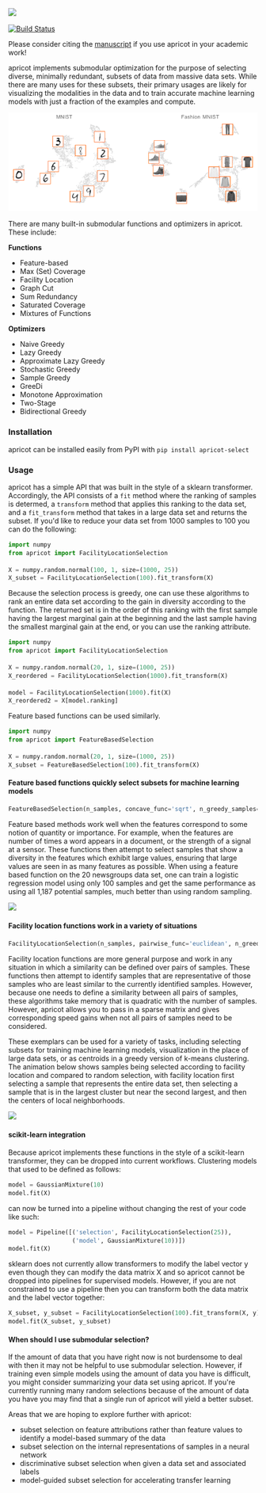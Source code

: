<img src="https://github.com/jmschrei/apricot/blob/master/docs/logos/apricot-logo.png" width=600>

[![Build Status](https://travis-ci.org/jmschrei/apricot.svg?branch=master)](https://travis-ci.org/jmschrei/pomegranate)

Please consider citing the [manuscript](https://arxiv.org/abs/1906.03543) if you use apricot in your academic work!

apricot implements submodular optimization for the purpose of selecting diverse, minimally redundant, subsets of data from massive data sets. While there are many uses for these subsets, their primary usages are likely for visualizing the modalities in the data and to train accurate machine learning models with just a fraction of the examples and compute. 

![](img/embeddings.png)

There are many built-in submodular functions and optimizers in apricot. These include:

**Functions**
* Feature-based
* Max (Set) Coverage
* Facility Location
* Graph Cut
* Sum Redundancy
* Saturated Coverage
* Mixtures of Functions

**Optimizers**
* Naive Greedy
* Lazy Greedy
* Approximate Lazy Greedy
* Stochastic Greedy
* Sample Greedy
* GreeDi
* Monotone Approximation
* Two-Stage
* Bidirectional Greedy

### Installation

apricot can be installed easily from PyPI with `pip install apricot-select`

### Usage

apricot has a simple API that was built in the style of a sklearn transformer. Accordingly, the API consists of a `fit` method where the ranking of samples is determed, a `transform` method that applies this ranking to the data set, and a `fit_transform` method that takes in a large data set and returns the subset. If you'd like to reduce your data set from 1000 samples to 100 you can do the following:

```python
import numpy
from apricot import FacilityLocationSelection

X = numpy.random.normal(100, 1, size=(1000, 25))
X_subset = FacilityLocationSelection(100).fit_transform(X)
```

Because the selection process is greedy, one can use these algorithms to rank an entire data set according to the gain in diversity according to the function. The returned set is in the order of this ranking with the first sample having the largest marginal gain at the beginning and the last sample having the smallest marginal gain at the end, or you can use the ranking attribute. 

```python
import numpy
from apricot import FacilityLocationSelection

X = numpy.random.normal(20, 1, size=(1000, 25))
X_reordered = FacilityLocationSelection(1000).fit_transform(X)

model = FacilityLocationSelection(1000).fit(X)
X_reordered2 = X[model.ranking]
```

Feature based functions can be used similarly.

```python
import numpy
from apricot import FeatureBasedSelection

X = numpy.random.normal(20, 1, size=(1000, 25))
X_subset = FeatureBasedSelection(100).fit_transform(X)
```

#### Feature based functions quickly select subsets for machine learning models

```python
FeatureBasedSelection(n_samples, concave_func='sqrt', n_greedy_samples=3, verbose=False)
```

Feature based methods work well when the features correspond to some notion of quantity or importance. For example, when the features are number of times a word appears in a document, or the strength of a signal at a sensor. These functions then attempt to select samples that show a diversity in the features which exhibit large values, ensuring that large values are seen in as many features as possible. When using a feature based function on the 20 newsgroups data set, one can train a logistic regression model using only 100 samples and get the same performance as using all 1,187 potential samples, much better than using random sampling.

![](img/20newsgroups.png)

#### Facility location functions work in a variety of situations

```python
FacilityLocationSelection(n_samples, pairwise_func='euclidean', n_greedy_samples=1, verbose=False)
```

Facility location functions are more general purpose and work in any situation in which a similarity can be defined over pairs of samples. These functions then attempt to identify samples that are representative of those samples who are least similar to the currently identified samples. However, because one needs to define a similarity between all pairs of samples, these algorithms take memory that is quadratic with the number of samples. However, apricot allows you to pass in a sparse matrix and gives corresponding speed gains when not all pairs of samples need to be considered.

These exemplars can be used for a variety of tasks, including selecting subsets for training machine learning models, visualization in the place of large data sets, or as centroids in a greedy version of k-means clustering. The animation below shows samples being selected according to facility location and compared to random selection, with facility location first selecting a sample that represents the entire data set, then selecting a sample that is in the largest cluster but near the second largest, and then the centers of local neighborhoods.

![](img/facilitylocation.gif)

#### scikit-learn integration

Because apricot implements these functions in the style of a scikit-learn transformer, they can be dropped into current workflows. Clustering models that used to be defined as follows:

```python
model = GaussianMixture(10)
model.fit(X)
```

can now be turned into a pipeline without changing the rest of your code like such:

```python
model = Pipeline([('selection', FacilityLocationSelection(25)),
                  ('model', GaussianMixture(10))])
model.fit(X)
```

sklearn does not currently allow transformers to modify the label vector y even though they can modify the data matrix X and so apricot cannot be dropped into pipelines for supervised models. However, if you are not constrained to use a pipeline then you can transform both the data matrix and the label vector together:

```python
X_subset, y_subset = FacilityLocationSelection(100).fit_transform(X, y)
model.fit(X_subset, y_subset)
```

#### When should I use submodular selection?

If the amount of data that you have right now is not burdensome to deal with then it may not be helpful to use submodular selection. However, if training even simple models using the amount of data you have is difficult, you might consider summarizing your data set using apricot. If you're currently running many random selections because of the amount of data you have you may find that a single run of apricot will yield a better subset.

Areas that we are hoping to explore further with apricot:

* subset selection on feature attributions rather than feature values to identify a model-based summary of the data
* subset selection on the internal representations of samples in a neural network
* discriminative subset selection when given a data set and associated labels
* model-guided subset selection for accelerating transfer learning
